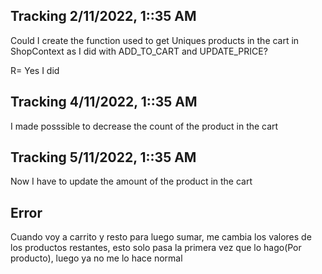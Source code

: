 ## Tracking 2/11/2022, 1::35 AM

Could I create the function used to get Uniques products in the cart in ShopContext as I did with ADD_TO_CART and  UPDATE_PRICE?

R= Yes I did

## Tracking 4/11/2022, 1::35 AM

I made posssible to decrease the count of the product in the cart

## Tracking 5/11/2022, 1::35 AM

Now I have to update the amount of the product in the cart

## Error

Cuando voy a carrito y resto para luego sumar, me cambia los valores de los productos restantes, esto solo pasa la primera vez que lo hago(Por producto), luego ya no me lo hace normal